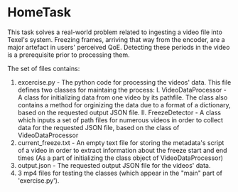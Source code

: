 # HomeTask
This task solves a real-world problem related to ingesting a video file into Texel's system.
Freezing frames, arriving that way from the encoder, are a major artefact in users' perceived QoE. Detecting these periods in the video is a prerequisite prior to processing them.

The set of files contains:
1. excercise.py - The python code for processing the videos' data. This file defines two classes for maintaing the process:
I. VideoDataProcessor -  A class for initializing data from one video by its pathfile. The class also contains a method for orginizing the data due to a format of a dictionary, based on the requested output JSON file.
II. FreezeDetector -  A class which inputs a set of path files for numerous videos in order to collect data for the requested JSON file, based on the class of VideoDataProcessor
2. current_freeze.txt - An empty text file for storing the metadata's script of a video in order to extract information about the freeze start and end times (As a part of initializing the class object of  VideoDataProcessor)
3. output.json - The requested output JSON file for the videos' data.
4. 3 mp4 files for testing the classes (which appear in the "main" part of 'exercise.py').
